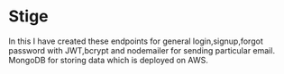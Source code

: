 # Stige

In this I have created these endpoints for general login,signup,forgot password with JWT,bcrypt and nodemailer for sending particular email.
MongoDB for storing data which is deployed on AWS.
